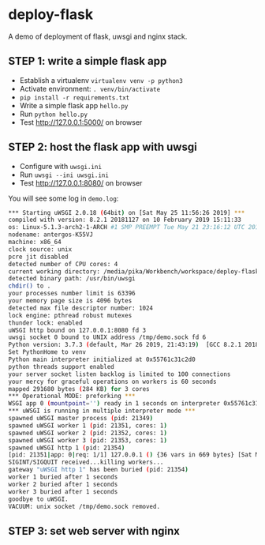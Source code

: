 # deploy-flask
A demo of deployment of flask, uwsgi and nginx stack.

## STEP 1: write a simple flask app

* Establish a virtualenv `virtualenv venv -p python3`
* Activate environment: `. venv/bin/activate`
* `pip install -r requirements.txt`
* Write a simple flask app `hello.py`
* Run `python hello.py`
* Test http://127.0.0.1:5000/ on browser

## STEP 2: host the flask app with uwsgi

* Configure with `uwsgi.ini`
* Run `uwsgi --ini uwsgi.ini`
* Test http://127.0.0.1:8080/ on browser

You will see some log in `demo.log`:

```bash
*** Starting uWSGI 2.0.18 (64bit) on [Sat May 25 11:56:26 2019] ***
compiled with version: 8.2.1 20181127 on 10 February 2019 15:11:33
os: Linux-5.1.3-arch2-1-ARCH #1 SMP PREEMPT Tue May 21 23:16:12 UTC 2019
nodename: antergos-K55VJ
machine: x86_64
clock source: unix
pcre jit disabled
detected number of CPU cores: 4
current working directory: /media/pika/Workbench/workspace/deploy-flask
detected binary path: /usr/bin/uwsgi
chdir() to .
your processes number limit is 63396
your memory page size is 4096 bytes
detected max file descriptor number: 1024
lock engine: pthread robust mutexes
thunder lock: enabled
uWSGI http bound on 127.0.0.1:8080 fd 3
uwsgi socket 0 bound to UNIX address /tmp/demo.sock fd 6
Python version: 3.7.3 (default, Mar 26 2019, 21:43:19)  [GCC 8.2.1 20181127]
Set PythonHome to venv
Python main interpreter initialized at 0x55761c31c2d0
python threads support enabled
your server socket listen backlog is limited to 100 connections
your mercy for graceful operations on workers is 60 seconds
mapped 291680 bytes (284 KB) for 3 cores
*** Operational MODE: preforking ***
WSGI app 0 (mountpoint='') ready in 1 seconds on interpreter 0x55761c31c2d0 pid: 21349 (default app)
*** uWSGI is running in multiple interpreter mode ***
spawned uWSGI master process (pid: 21349)
spawned uWSGI worker 1 (pid: 21351, cores: 1)
spawned uWSGI worker 2 (pid: 21352, cores: 1)
spawned uWSGI worker 3 (pid: 21353, cores: 1)
spawned uWSGI http 1 (pid: 21354)
[pid: 21351|app: 0|req: 1/1] 127.0.0.1 () {36 vars in 669 bytes} [Sat May 25 11:56:36 2019] GET / => generated 12 bytes in 2 msecs (HTTP/1.1 200) 2 headers in 79 bytes (1 switches on core 0)
SIGINT/SIGQUIT received...killing workers...
gateway "uWSGI http 1" has been buried (pid: 21354)
worker 1 buried after 1 seconds
worker 2 buried after 1 seconds
worker 3 buried after 1 seconds
goodbye to uWSGI.
VACUUM: unix socket /tmp/demo.sock removed.
```

## STEP 3: set web server with nginx
